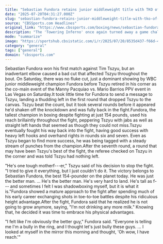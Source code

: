 ```yaml
---
title: "Sebastian Fundora retains junior middleweight title with TKO of Tim Tszyu in rematch"
date: "2025-07-20T04:31:27.000Z"
slug: "sebastian-fundora-retains-junior-middleweight-title-with-tko-of-tim-tszyu-in-rematch"
source: "CBSSports.com Headlines"
original_link: "https://www.cbssports.com/boxing/news/sebastian-fundora-retains-junior-middleweight-title-with-tko-of-tim-tszyu-in-rematch/"
description: "The 'Towering Inferno' once again turned away a game challenger in a tremendous fight"
mode: "summarize"
image: "https://sportshub.cbsistatic.com/i/r/2025/07/20/8535d437-f66d-48c4-b0c4-3af036d79cd1/thumbnail/1200x675/74cb3934bea45ea7f32b225aa23124b3/sebastian-fundora-winner.jpg"
category: "general"
tags: ["general"]
domain: "cbssports.com"
---
```

<p>Sebastian Fundora won his first match against Tim Tszyu, but an inadvertant elbow caused a bad cut that affected Tszyu throughout the bout. On Saturday, there was no fluke cut, just a dominant showing by WBC junior middleweight champion Fundora before Tszyu retired in his corner as the co-main event of the Manny Pacquiao vs. Mario Barrios PPV event in Las Vegas on Saturday.It took little time for Fundora to send a message to Tszyu, landing a thudding left in the first round that dropped Tszyu to the canvas. Tszyu beat the count, but it took several rounds before it appeared he'd shaken off the knockdown and was fully back in the fight.Fundora, the tallest champion in boxing despite fighting at just 154 pounds, used his reach brillaintly throughout the fight, peppering Tszyu with jabs as well as straight left hands that seemed as though they could not miss.Tszyu eventually fought his way back into the fight, having good success with heavy left hooks and overhand rights in rounds six and seven. Even as Tszyu began to find more success, he was being tagged with a steady stream of punches from the champion.After the seventh round, a round that may have been Tszyu's best of the fight, the referee checked on Tszyu in the corner and was told Tszyu had nothing left.</p>

<p>"He's one tough motherf---er," Tszyu said of his decision to stop the fight. "I tried to give it everything, but I just couldn't do it. The victory belongs to Sebastian Fundora, the best 154-pounder on the planet today. He was just the better man. ... He's the better man. He's very hard to land. He's tall as f--- and sometimes I felt I was shadowboxing myself, but it is what it is."Fundora showed a mature approach to the fight after spending much of his early career exchanging shots in toe-to-toe battles despite his ridiculous height advantage.After the fight, Fundora said that he realized he is not going to grow anymore, saying, "I'm not drinking any more milk." Knowing that, he decided it was time to embrace his physical advantages.</p>

<p>"I felt like I'm obviously the better guy," Fundora said. "Everyone is telling me I'm a bully in the ring, and I thought let's just bully these guys. ... I looked at myself in the mirror this morning and thought, 'Oh wow, I have reach.'"</p>